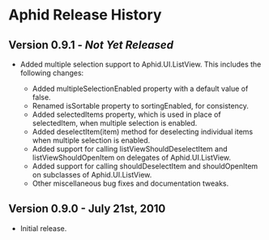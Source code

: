 
# Aphid Release History

## Version 0.9.1 - *Not Yet Released*

 * Added multiple selection support to Aphid.UI.ListView. This includes the following changes:

   * Added multipleSelectionEnabled property with a default value of false.
   * Renamed isSortable property to sortingEnabled, for consistency.
   * Added selectedItems property, which is used in place of selectedItem, when multiple selection is enabled.
   * Added deselectItem(item) method for deselecting individual items when multiple selection is enabled.
   * Added support for calling listViewShouldDeselectItem and listViewShouldOpenItem on delegates of Aphid.UI.ListView.
   * Added support for calling shouldDeselectItem and shouldOpenItem on subclasses of Aphid.UI.ListView.
   * Other miscellaneous bug fixes and documentation tweaks.

## Version 0.9.0 - July 21st, 2010

  * Initial release.

